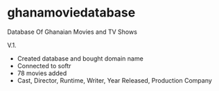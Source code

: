 # ghanamoviedatabase
Database Of Ghanaian Movies and TV Shows

V.1.
- Created database and bought domain name
- Connected to softr
- 78 movies added
- Cast, Director, Runtime, Writer, Year Released, Production Company
